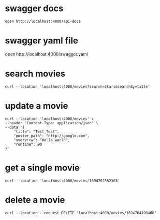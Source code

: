 # swagger docs
```
open http://localhost:4000/api-docs
```


# swagger yaml file
open http://localhost:4000/swagger.yaml


# search movies
```
curl --location 'localhost:4000/movies?search=Stars&searchBy=title'
```

# update a movie
```
curl --location 'localhost:4000/movies' \
--header 'Content-Type: application/json' \
--data '{
    "title": "Test_Test",
    "poster_path": "http://google.com",
    "overview": "Hello world",
    "runtime": 90
}'
```


# get a single movie
```
curl --location 'localhost:4000/movies/1694762382165'
```


# delete a movie
```
curl --location --request DELETE 'localhost:4000/movies/1694764490468'
```
